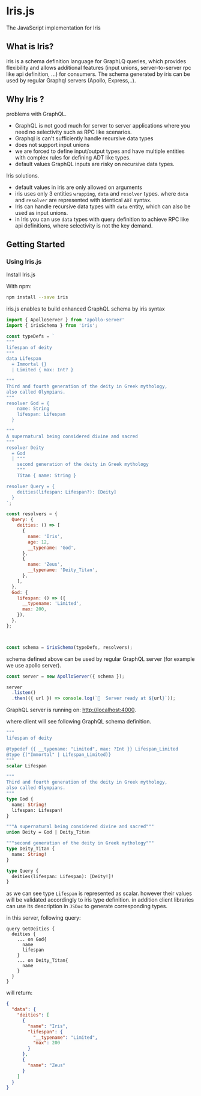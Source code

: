 # Iris.js

The JavaScript implementation for Iris

## What is Iris?

iris is a schema definition language for GraphLQ queries,
which provides flexibility and allows additional features (input unions, server-to-server rpc like api definition, ...) for consumers.
The schema generated by iris can be used by regular Graphql servers (Apollo, Express,..).

## Why Iris ?

problems with GraphQL.

- GraphQL is not good much for server to server applications where you need no selectivity such as RPC like scenarios.
- Graphql is can't sufficiently handle recursive data types
- does not support input unions
- we are forced to define input/output types and have multiple entities with complex rules for defining ADT like types.
- default values GraphQL inputs are  risky on recursive data types.

Iris solutions.

- default values in iris are only allowed on arguments
- iris uses only 3 entities `wrapping`, `data` and `resolver` types. where `data` and `resolver` are represented with identical `ADT` syntax.
- Iris can handle recursive data types with `data` entity, which can also be used as input unions.
- in Iris you can use `data` types with query definition to achieve RPC like api definitions, where selectivity is not the key demand.

## Getting Started

### Using Iris.js

Install Iris.js

With npm:

```sh
npm install --save iris
```

iris.js enables to build enhanced GraphQL schema by iris syntax

```js
import { ApolloServer } from 'apollo-server'
import { irisSchema } from 'iris';

const typeDefs = `
"""
lifespan of deity
"""
data Lifespan
  = Immortal {}
  | Limited { max: Int? }

"""
Third and fourth generation of the deity in Greek mythology, 
also called Olympians.
"""
resolver God = {
    name: String
    lifespan: Lifespan
  }

"""
A supernatural being considered divine and sacred
"""
resolver Deity
  = God
  | """
    second generation of the deity in Greek mythology
    """
    Titan { name: String }

resolver Query = {
    deities(lifespan: Lifespan?): [Deity]
  }
`;

const resolvers = {
  Query: {
    deities: () => [
      {
        name: 'Iris',
        age: 12,
        __typename: 'God',
      },
      {
        name: 'Zeus',
        __typename: 'Deity_Titan',
      },
    ],
  },
  God: {
    lifespan: () => ({
      __typename: 'Limited',
      max: 200,
    }),
  },
};



const schema = irisSchema(typeDefs, resolvers);
````

schema defined above can be used by regular GraphQL server (for example we use apollo server).

```ts
const server = new ApolloServer({ schema });

server
  .listen()
  .then(({ url }) => console.log(`🚀  Server ready at ${url}`));
```

GraphQL server is running on: <http://localhost:4000>.

where client will see following GraphQL schema definition.

```graphql
"""
lifespan of deity

@typedef {{ __typename: "Limited", max: ?Int }} Lifespan_Limited
@type {("Immortal" | Lifespan_Limited)}
"""
scalar Lifespan

"""
Third and fourth generation of the deity in Greek mythology, 
also called Olympians.
"""
type God {
  name: String!
  lifespan: Lifespan!
}

"""A supernatural being considered divine and sacred"""
union Deity = God | Deity_Titan

"""second generation of the deity in Greek mythology"""
type Deity_Titan {
  name: String!
}

type Query {
  deities(lifespan: Lifespan): [Deity!]!
}
```

as we can see type `Lifespan` is represented as scalar. however their values will be validated accordingly to iris type definition. in addition client libraries can use its description in `JSDoc`
to generate corresponding types.

in this server, following query:

```gql
query GetDeities {
  deities {
    ... on God{
      name
      lifespan
    }
    ... on Deity_Titan{
      name
    }
  }
}
```

will return:

```json
{
  "data": {
    "deities": [
      {
        "name": "Iris",
        "lifespan": {
          "__typename": "Limited",
          "max": 200
        }
      },
      {
        "name": "Zeus"
      }
    ]
  }
}
```
